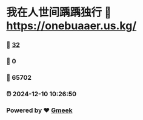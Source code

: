 # 我在人世间踽踽独行 :link: https://onebuaaer.us.kg/ 
### :page_facing_up: [32](https://onebuaaer.us.kg//tag.html) 
### :speech_balloon: 0 
### :hibiscus: 65702 
### :alarm_clock: 2024-12-10 10:26:50 
### Powered by :heart: [Gmeek](https://github.com/Meekdai/Gmeek)
